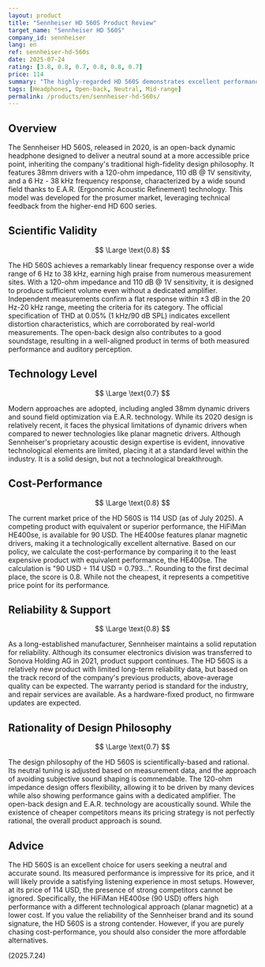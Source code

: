 ```yaml
---
layout: product
title: "Sennheiser HD 560S Product Review"
target_name: "Sennheiser HD 560S"
company_id: sennheiser
lang: en
ref: sennheiser-hd-560s
date: 2025-07-24
rating: [3.8, 0.8, 0.7, 0.8, 0.8, 0.7]
price: 114
summary: "The highly-regarded HD 560S demonstrates excellent performance in many areas. However, competing products with equivalent or superior performance are available at a lower price, so its cost-performance does not achieve the highest rating, making comparison crucial before purchase."
tags: [Headphones, Open-back, Neutral, Mid-range]
permalink: /products/en/sennheiser-hd-560s/
---
```


## Overview

The Sennheiser HD 560S, released in 2020, is an open-back dynamic headphone designed to deliver a neutral sound at a more accessible price point, inheriting the company's traditional high-fidelity design philosophy. It features 38mm drivers with a 120-ohm impedance, 110 dB @ 1V sensitivity, and a 6 Hz - 38 kHz frequency response, characterized by a wide sound field thanks to E.A.R. (Ergonomic Acoustic Refinement) technology. This model was developed for the prosumer market, leveraging technical feedback from the higher-end HD 600 series.

## Scientific Validity

$$ \Large \text{0.8} $$

The HD 560S achieves a remarkably linear frequency response over a wide range of 6 Hz to 38 kHz, earning high praise from numerous measurement sites. With a 120-ohm impedance and 110 dB @ 1V sensitivity, it is designed to produce sufficient volume even without a dedicated amplifier. Independent measurements confirm a flat response within ±3 dB in the 20 Hz-20 kHz range, meeting the criteria for its category. The official specification of THD at 0.05% (1 kHz/90 dB SPL) indicates excellent distortion characteristics, which are corroborated by real-world measurements. The open-back design also contributes to a good soundstage, resulting in a well-aligned product in terms of both measured performance and auditory perception.

## Technology Level

$$ \Large \text{0.7} $$

Modern approaches are adopted, including angled 38mm dynamic drivers and sound field optimization via E.A.R. technology. While its 2020 design is relatively recent, it faces the physical limitations of dynamic drivers when compared to newer technologies like planar magnetic drivers. Although Sennheiser's proprietary acoustic design expertise is evident, innovative technological elements are limited, placing it at a standard level within the industry. It is a solid design, but not a technological breakthrough.

## Cost-Performance

$$ \Large \text{0.8} $$

The current market price of the HD 560S is 114 USD (as of July 2025). A competing product with equivalent or superior performance, the HiFiMan HE400se, is available for 90 USD. The HE400se features planar magnetic drivers, making it a technologically excellent alternative. Based on our policy, we calculate the cost-performance by comparing it to the least expensive product with equivalent performance, the HE400se. The calculation is "90 USD ÷ 114 USD = 0.793...". Rounding to the first decimal place, the score is 0.8. While not the cheapest, it represents a competitive price point for its performance.

## Reliability & Support

$$ \Large \text{0.8} $$

As a long-established manufacturer, Sennheiser maintains a solid reputation for reliability. Although its consumer electronics division was transferred to Sonova Holding AG in 2021, product support continues. The HD 560S is a relatively new product with limited long-term reliability data, but based on the track record of the company's previous products, above-average quality can be expected. The warranty period is standard for the industry, and repair services are available. As a hardware-fixed product, no firmware updates are expected.

## Rationality of Design Philosophy

$$ \Large \text{0.7} $$

The design philosophy of the HD 560S is scientifically-based and rational. Its neutral tuning is adjusted based on measurement data, and the approach of avoiding subjective sound shaping is commendable. The 120-ohm impedance design offers flexibility, allowing it to be driven by many devices while also showing performance gains with a dedicated amplifier. The open-back design and E.A.R. technology are acoustically sound. While the existence of cheaper competitors means its pricing strategy is not perfectly rational, the overall product approach is sound.

## Advice

The HD 560S is an excellent choice for users seeking a neutral and accurate sound. Its measured performance is impressive for its price, and it will likely provide a satisfying listening experience in most setups. However, at its price of 114 USD, the presence of strong competitors cannot be ignored. Specifically, the HiFiMan HE400se (90 USD) offers high performance with a different technological approach (planar magnetic) at a lower cost. If you value the reliability of the Sennheiser brand and its sound signature, the HD 560S is a strong contender. However, if you are purely chasing cost-performance, you should also consider the more affordable alternatives.

(2025.7.24)
